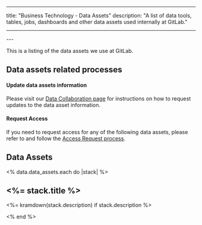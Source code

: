 
---

title: "Business Technology - Data Assets"
description: "A list of data tools, tables, jobs, dashboards and other data assets used internally at GitLab."

---







<link rel="stylesheet" type="text/css" href="/stylesheets/biztech.css" />
---

This is a listing of the data assets we use at GitLab. 

## Data assets related processes

#### Update data assets information

Please visit our [Data Collaboration page](/handbook/business-technology/data-team/organization/data-collaboration/) for instructions on how to request updates to the data asset information.

#### Request Access

If you need to request access for any of the following data assets, please refer to and follow the [Access Request process](/handbook/business-technology/team-member-enablement/onboarding-access-requests/access-requests/frequently-asked-questions/#so-you-need-access-to-a-system-or-a-groupvault).

## Data Assets

<% data.data_assets.each do |stack| %>
## <%= stack.title %>

<%= kramdown(stack.description) if stack.description %>

<% end %>
